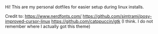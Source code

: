 Hi! This are my personal dotfiles for easier setup during linux installs.

Credit to:
https://www.nerdfonts.com/
https://github.com/simtrami/posy-improved-cursor-linux
https://github.com/catppuccin/gtk (I think. I do not remember where I actually got this theme)
